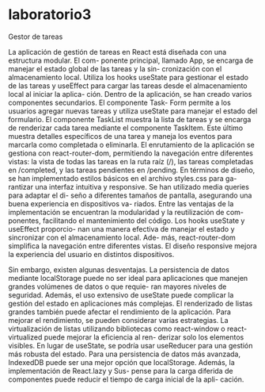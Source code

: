 # laboratorio3
Gestor de tareas

La aplicación de gestión de tareas en React está diseñada con una estructura modular. El com- ponente principal, llamado App, se encarga de manejar el estado global de las tareas y la sin- cronización con el almacenamiento local. Utiliza los hooks useState para gestionar el estado de las tareas y useEffect para cargar las tareas desde el almacenamiento local al iniciar la aplica- ción.
Dentro de la aplicación, se han creado varios componentes secundarios. El componente Task- Form permite a los usuarios agregar nuevas tareas y utiliza useState para manejar el estado del formulario. El componente TaskList muestra la lista de tareas y se encarga de renderizar cada tarea mediante el componente TaskItem. Este último muestra detalles específicos de una tarea y maneja los eventos para marcarla como completada o eliminarla.
El enrutamiento de la aplicación se gestiona con react-router-dom, permitiendo la navegación entre diferentes vistas: la vista de todas las tareas en la ruta raíz (/), las tareas completadas en /completed, y las tareas pendientes en /pending.
En términos de diseño, se han implementado estilos básicos en el archivo styles.css para ga- rantizar una interfaz intuitiva y responsive. Se han utilizado media queries para adaptar el di- seño a diferentes tamaños de pantalla, asegurando una buena experiencia en dispositivos va- riados.
Entre las ventajas de la implementación se encuentran la modularidad y la reutilización de com- ponentes, facilitando el mantenimiento del código. Los hooks useState y useEffect proporcio- nan una manera efectiva de manejar el estado y sincronizar con el almacenamiento local. Ade- más, react-router-dom simplifica la navegación entre diferentes vistas. El diseño responsive mejora la experiencia del usuario en distintos dispositivos.
 
Sin embargo, existen algunas desventajas. La persistencia de datos mediante localStorage puede no ser ideal para aplicaciones que manejen grandes volúmenes de datos o que requie- ran mayores niveles de seguridad. Además, el uso extensivo de useState puede complicar la gestión del estado en aplicaciones más complejas. El renderizado de listas grandes también puede afectar el rendimiento de la aplicación.
Para mejorar el rendimiento, se pueden considerar varias estrategias. La virtualización de listas utilizando bibliotecas como react-window o react-virtualized puede mejorar la eficiencia al ren- derizar solo los elementos visibles. En lugar de useState, se podría usar useReducer para una gestión más robusta del estado. Para una persistencia de datos más avanzada, IndexedDB puede ser una mejor opción que localStorage. Además, la implementación de React.lazy y Sus- pense para la carga diferida de componentes puede reducir el tiempo de carga inicial de la apli- cación.
